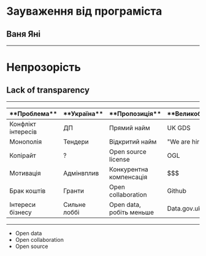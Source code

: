 # Зауваження від програміста
## Ваня Яні 

---
# Непрозорість
## Lack of transparency
---

<table class="reveal">
<thead>
<tr>
<th>**Проблема**</th>
<th>**Україна**</th>
<th>**Пропозиція**</th>
<th>**Великобританія**</th>
</tr>
</thead>
<tbody>
<tr>
<td>Конфлікт інтересів</td>
<td>ДП</td>
<td>Прямий найм</td>
<td>UK GDS</td>
</tr>
<tr>
<td>Монополія</td>
<td>Тендери</td>
<td>Відкритий найм</td>
<td>&quot;We are hiring&quot;</td>
</tr>
<tr>
<td>Копірайт</td>
<td>?</td>
<td>Open source license</td>
<td>OGL</td>
</tr>
<tr>
<td>Мотивація</td>
<td>Адмінвплив</td>
<td>Конкурентна компенсація</td>
<td>$$$</td>
</tr>
<tr>
<td>Брак коштів</td>
<td>Гранти</td>
<td>Open collaboration</td>
<td>Github</td>
</tr>
<tr>
<td>Інтереси бізнесу</td>
<td>Сильне лоббі</td>
<td>Open data, робіть меньше</td>
<td>Data.gov.uk</td>
</tr>
</tbody>
</table>

---
* Open data
* Open collaboration
* Open source
